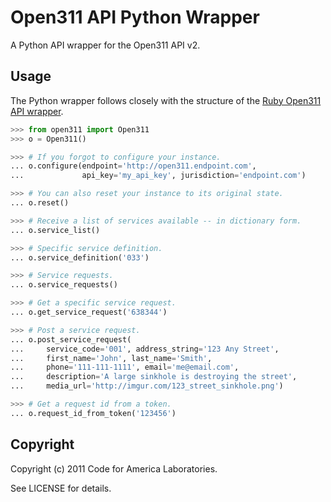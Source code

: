 Open311 API Python Wrapper
==========================

A Python API wrapper for the Open311 API v2.


Usage
-----

The Python wrapper follows closely with the structure of the [Ruby
Open311 API wrapper](https://github.com/codeforamerica/open311).

```python
>>> from open311 import Open311
>>> o = Open311()

>>> # If you forgot to configure your instance.
... o.configure(endpoint='http://open311.endpoint.com',
...             api_key='my_api_key', jurisdiction='endpoint.com')

>>> # You can also reset your instance to its original state.
... o.reset()

>>> # Receive a list of services available -- in dictionary form.
... o.service_list()

>>> # Specific service definition.
... o.service_definition('033')

>>> # Service requests.
... o.service_requests()

>>> # Get a specific service request.
... o.get_service_request('638344')

>>> # Post a service request.
... o.post_service_request(
...     service_code='001', address_string='123 Any Street',
...     first_name='John', last_name='Smith',
...     phone='111-111-1111', email='me@email.com',
...     description='A large sinkhole is destroying the street',
...     media_url='http://imgur.com/123_street_sinkhole.png')

>>> # Get a request id from a token.
... o.request_id_from_token('123456')
```

Copyright
---------

Copyright (c) 2011 Code for America Laboratories.

See LICENSE for details.
